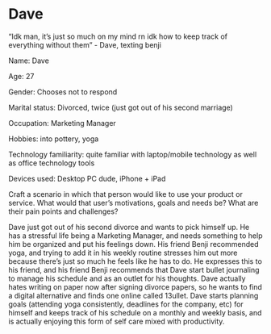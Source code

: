 # Dave
“Idk man, it’s just so much on my mind rn idk how to keep track of everything without them” - Dave, texting benji

Name: Dave

Age: 27

Gender: Chooses not to respond

Marital status: Divorced, twice (just got out of his second marriage)

Occupation: Marketing Manager 

Hobbies: into pottery, yoga

Technology familiarity: quite familiar with laptop/mobile technology as well as office technology tools

Devices used: Desktop PC dude, iPhone + iPad

Craft a scenario in which that person would like to use your product or service. What would that user’s motivations, goals and needs be? What are their pain points and challenges? 

Dave just got out of his second divorce and wants to pick himself up. He has a stressful life being a Marketing Manager, and needs something to help him be organized and put his feelings down. His friend Benji recommended yoga, and trying to add it in his weekly routine stresses him out more because there’s just so much he feels like he has to do. He expresses this to his friend, and his friend Benji recommends that Dave start bullet journaling to manage his schedule and as an outlet for his thoughts. Dave actually hates writing on paper now after signing divorce papers, so he wants to find a digital alternative and finds one online called 13ullet. Dave starts planning goals (attending yoga consistently, deadlines for the company, etc) for himself and keeps track of his schedule on a monthly and weekly basis, and is actually enjoying this form of self care mixed with productivity.
